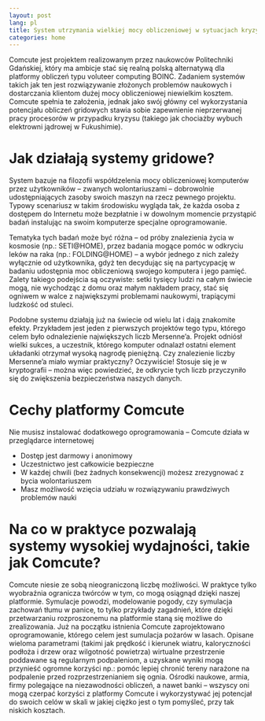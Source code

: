 ```yaml
---
layout: post
lang: pl
title: System utrzymania wielkiej mocy obliczeniowej w sytuacjach kryzysowych
categories: home
---
```


<script>
if (navigator.language != "pl-PL" && navigator.language != "pl" && sessionStorage.getItem('redirected') == null) {
    sessionStorage.setItem('redirected', 'true');
    window.location.pathname += "en/";
}
</script>

Comcute jest projektem realizowanym przez naukowców Politechniki Gdańskiej, który ma ambicje stać się realną polską alternatywą dla platformy obliczeń typu voluteer computing BOINC. Zadaniem systemów takich jak ten jest rozwiązywanie złożonych problemów naukowych i dostarczania klientom dużej mocy obliczeniowej niewielkim kosztem. Comcute spełnia te założenia, jednak jako swój główny cel wykorzystania potencjału obliczeń gridowych stawia sobie zapewnienie nieprzerwanej pracy procesorów w przypadku kryzysu (takiego jak chociażby wybuch elektrowni jądrowej w Fukushimie).

# Jak działają systemy gridowe?

System bazuje na filozofii współdzelenia mocy obliczeniowej komputerów przez użytkowników – zwanych wolontariuszami – dobrowolnie udostępniających zasoby swoich maszyn na rzecz pewnego projektu. Typowy scenariusz w takim środowisku wygląda tak, że każda osoba z dostępem do Internetu może bezpłatnie i w dowolnym momencie przystąpić badań instalując na swoim komputerze specjalne oprogramowanie.

Tematyka tych badań może być różna – od próby znalezienia życia w kosmosie (np.: SETI@HOME), przez badania mogące pomóc w odkryciu leków na raka (np.: FOLDING@HOME) – a wybór jednego z nich zależy wyłącznie od użytkownika, gdyż ten decydując się na partycypację w badaniu udostępnia moc obliczeniową swojego komputera i jego pamięć. Zalety takiego podejścia są oczywiste: setki tysięcy ludzi na całym świecie mogą, nie wychodząc z domu oraz małym nakładem pracy, stać się ogniwem w walce z największymi problemami naukowymi, trapiącymi ludzkość od stuleci.

Podobne systemu działają już na świecie od wielu lat i dają znakomite efekty. Przykładem jest jeden z pierwszych projektów tego typu, którego celem było odnalezienie największych liczb Mersenne’a. Projekt odniósł wielki sukces, a uczestnik, którego komputer odnalazł ostatni element układanki otrzymał wysoką nagrodę pieniężną. Czy znalezienie liczby Mersenne’a miało wymiar praktyczny? Oczywiście! Stosuje się je w kryptografii – można więc powiedzieć, że odkrycie tych liczb przyczyniło się do zwiększenia bezpieczeństwa naszych danych.

# Cechy platformy Comcute

Nie musisz instalować dodatkowego oprogramowania – Comcute działa w przeglądarce internetowej
 - Dostęp jest darmowy i anonimowy
 - Uczestnictwo jest całkowicie bezpieczne
 - W każdej chwili (bez żadnych konsekwencji) możesz zrezygnować z bycia wolontariuszem
 - Masz możliwość wzięcia udziału w rozwiązywaniu prawdziwych problemów nauki

# Na co w praktyce pozwalają systemy wysokiej wydajności, takie jak Comcute?

Comcute niesie ze sobą nieograniczoną liczbę możliwości. W praktyce tylko wyobraźnia ogranicza twórców w tym, co mogą osiągnąd dzięki naszej platformie. Symulacje powodzi, modelowanie pogody, czy symulacja zachowań tłumu w panice, to tylko przykłady zagadnień, które dzięki przetwarzaniu rozproszonemu na platformie staną się możliwe do zrealizowania. Już na początku istnienia Comcute zaprojektowano oprogramowanie, którego celem jest sumulacja pożarów w lasach. Opisane wieloma parametrami (takimi jak prędkość i kierunek wiatru, kaloryczności podłoża i drzew oraz wilgotność powietrza) wirtualne przestrzenie poddawane są regularnym podpaleniom, a uzyskane wyniki mogą przynieść ogromne korzyści np.: pomóc lepiej chronić tereny narażone na podpalenie przed rozprzestrzenianiem się ognia. Ośrodki naukowe, armia, firmy polegające na niezawodności obliczeń, a nawet banki – wszyscy oni mogą czerpać korzyści z platformy Comcute i wykorzystywać jej potencjał do swoich celów w skali w jakiej ciężko jest o tym pomyśleć, przy tak niskich kosztach.
